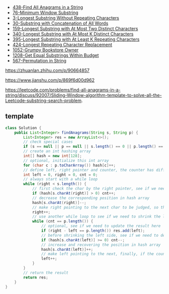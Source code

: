 <!-- GFM-TOC -->
* [438-Find All Anagrams in a String](https://github.com/yhx89757/CS-Notes/blob/master/notes/438-Find%20All%20Anagrams%20in%20a%20String.md)
* [76-Minimum Window Substring](https://github.com/yhx89757/CS-Notes/blob/master/notes/76-Minimum%20Window%20Substring.md)
* [3-Longest Substring Without Repeating Characters](https://github.com/yhx89757/CS-Notes/blob/master/notes/3-Longest%20Substring%20Without%20Repeating%20Characters.md)
* [30-Substring with Concatenation of All Words](https://github.com/yhx89757/CS-Notes/blob/master/notes/30-Substring%20with%20Concatenation%20of%20All%20Words.md)
* [159-Longest Substring with At Most Two Distinct Characters](https://github.com/yhx89757/CS-Notes/edit/master/notes/159-Longest%20Substring%20with%20At%20Most%20Two%20Distinct%20Characters.md)
* [340-Longest Substring with At Most K Distinct Characters](https://github.com/yhx89757/CS-Notes/edit/master/notes/340-Longest%20Substring%20with%20At%20Most%20K%20Distinct%20Characters.md)
* [395-Longest Substring with At Least K Repeating Characters](https://github.com/yhx89757/CS-Notes/blob/master/notes/395-Longest%20Substring%20with%20At%20Least%20K%20Repeating%20Characters.md)
* [424-Longest Repeating Character Replacement](https://github.com/yhx89757/CS-Notes/blob/master/notes/424-Longest%20Repeating%20Character%20Replacement.md)
* [1052-Grumpy Bookstore Owner](https://github.com/yhx89757/CS-Notes/blob/master/notes/1052-Grumpy%20Bookstore%20Owner.md)
* [1208-Get Equal Substrings Within Budget](https://github.com/yhx89757/CS-Notes/blob/master/notes/1208-Get%20Equal%20Substrings%20Within%20Budget.md)
* [567-Permutation in String](https://github.com/yhx89757/CS-Notes/blob/master/notes/567-Permutation%20in%20String.md)
<!-- GFM-TOC -->

https://zhuanlan.zhihu.com/p/90664857

https://www.jianshu.com/p/869f6d00d962

https://leetcode.com/problems/find-all-anagrams-in-a-string/discuss/92007/Sliding-Window-algorithm-template-to-solve-all-the-Leetcode-substring-search-problem.


## template
```java
class Solution {
    public List<Integer> findAnagrams(String s, String p) {
        List<Integer> res = new ArrayList<>();
        // check special cases
        if (s == null || p == null || s.length() == 0 || p.length() == 0) return res;
        // create an int hashing array
        int[] hash = new int[128];
        // optional, initialize this int array
        for (char c : p.toCharArray()) hash[c]++;
        // define left, right pointer and counter, the counter has different meaning in different questions
        int left = 0, right = 0, cnt = 0;
        // always start with a while loop
        while (right < s.length()) {
            // first check the char by the right pointer, see if we need to increase the counter
            if (hash[s.charAt(right)] > 0) cnt++;
            // decrease the corresponding position in hash array
            hash[s.charAt(right)]--;
            // make right pointing to the next char to be judged, so the window is [left, right) beyond this point
            right++;
            // use another while loop to see if we need to shrink the left side of the window by checking the counter
            while (cnt == p.length()) {
                // optional, see if we need to update the result here
                if (right - left == p.length()) res.add(left);
                // before shrinking the left side, see if we need to decrease the counter
                if (hash[s.charAt(left)] >= 0) cnt--;
                // increase and recovering the position in hash array
                hash[s.charAt(left)]++;
                // make left pointing to the next, finally, if the counter is back to normal, we will be pointing to the valid char
                left++;
            }
        }
        // return the result
        return res;
    }
}
```

